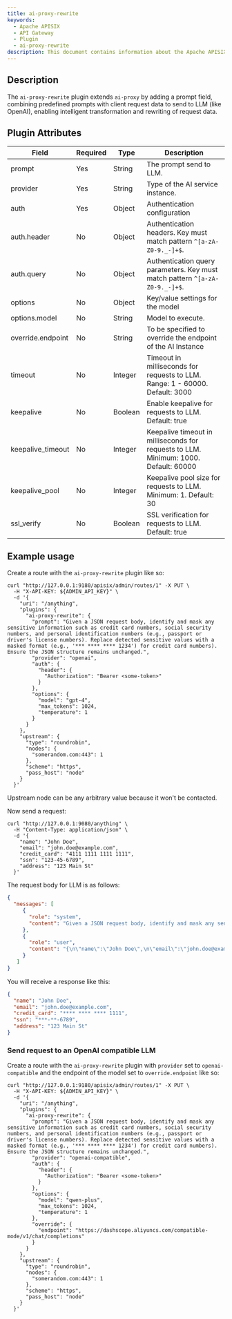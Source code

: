 ```yaml
---
title: ai-proxy-rewrite
keywords:
  - Apache APISIX
  - API Gateway
  - Plugin
  - ai-proxy-rewrite
description: This document contains information about the Apache APISIX ai-proxy-rewrite Plugin.
---
```


<!--
#
# Licensed to the Apache Software Foundation (ASF) under one or more
# contributor license agreements.  See the NOTICE file distributed with
# this work for additional information regarding copyright ownership.
# The ASF licenses this file to You under the Apache License, Version 2.0
# (the "License"); you may not use this file except in compliance with
# the License.  You may obtain a copy of the License at
#
#     http://www.apache.org/licenses/LICENSE-2.0
#
# Unless required by applicable law or agreed to in writing, software
# distributed under the License is distributed on an "AS IS" BASIS,
# WITHOUT WARRANTIES OR CONDITIONS OF ANY KIND, either express or implied.
# See the License for the specific language governing permissions and
# limitations under the License.
#
-->

## Description

The `ai-proxy-rewrite` plugin extends `ai-proxy` by adding a prompt field, combining predefined prompts with client request data to send to LLM (like OpenAI), enabling intelligent transformation and rewriting of request data.


## Plugin Attributes

| **Field**                 | **Required** | **Type** | **Description**                                                                      |
| ------------------------- | ------------ | -------- | ------------------------------------------------------------------------------------ |
| prompt                    | Yes          | String   | The prompt send to LLM.                                                              |
| provider                  | Yes          | String   | Type of the AI service instance.                                                     |
| auth                      | Yes          | Object   | Authentication configuration                                                         |
| auth.header               | No           | Object   | Authentication headers. Key must match pattern `^[a-zA-Z0-9._-]+$`.                  |
| auth.query                | No           | Object   | Authentication query parameters. Key must match pattern `^[a-zA-Z0-9._-]+$`.         |
| options                   | No           | Object   | Key/value settings for the model                                                     |
| options.model             | No           | String   | Model to execute.                                                                    |
| override.endpoint         | No           | String   | To be specified to override the endpoint of the AI Instance                          |
| timeout                   | No           | Integer  | Timeout in milliseconds for requests to LLM. Range: 1 - 60000. Default: 3000         |
| keepalive                 | No           | Boolean  | Enable keepalive for requests to LLM. Default: true                                  |
| keepalive_timeout         | No           | Integer  | Keepalive timeout in milliseconds for requests to LLM. Minimum: 1000. Default: 60000 |
| keepalive_pool            | No           | Integer  | Keepalive pool size for requests to LLM. Minimum: 1. Default: 30                     |
| ssl_verify                | No           | Boolean  | SSL verification for requests to LLM. Default: true                                  |


## Example usage

Create a route with the `ai-proxy-rewrite` plugin like so:

```shell
curl "http://127.0.0.1:9180/apisix/admin/routes/1" -X PUT \
  -H "X-API-KEY: ${ADMIN_API_KEY}" \
  -d '{
    "uri": "/anything",
    "plugins": {
      "ai-proxy-rewrite": {
        "prompt": "Given a JSON request body, identify and mask any sensitive information such as credit card numbers, social security numbers, and personal identification numbers (e.g., passport or driver's license numbers). Replace detected sensitive values with a masked format (e.g., '*** **** **** 1234') for credit card numbers). Ensure the JSON structure remains unchanged.",
        "provider": "openai",
        "auth": {
          "header": {
            "Authorization": "Bearer <some-token>"
          }
        },
        "options": {
          "model": "gpt-4",
          "max_tokens": 1024,
          "temperature": 1
        }
      }
    },
    "upstream": {
      "type": "roundrobin",
      "nodes": {
        "somerandom.com:443": 1
      },
      "scheme": "https",
      "pass_host": "node"
    }
  }'
```
Upstream node can be any arbitrary value because it won't be contacted.

Now send a request:

```shell
curl "http://127.0.0.1:9080/anything" \
  -H "Content-Type: application/json" \
  -d '{
    "name": "John Doe",
    "email": "john.doe@example.com",
    "credit_card": "4111 1111 1111 1111",
    "ssn": "123-45-6789",
    "address": "123 Main St"
  }'
```

The request body for LLM is as follows:
```json
{
  "messages": [
     {
       "role": "system",
       "content": "Given a JSON request body, identify and mask any sensitive information such as credit card numbers, social security numbers, and personal identification numbers (e.g., passport or driver's license numbers). Replace detected sensitive values with a masked format (e.g., '*** **** **** 1234') for credit card numbers). Ensure the JSON structure remains unchanged."
     },
     {
       "role": "user",
       "content": "{\n\"name\":\"John Doe\",\n\"email\":\"john.doe@example.com\",\n\"credit_card\":\"4111 1111 1111 1111\",\n\"ssn\":\"123-45-6789\",\n\"address\":\"123 Main St\"\n}"
     }
   ]
}

```
You will receive a response like this:

```json
{
  "name": "John Doe",
  "email": "john.doe@example.com",
  "credit_card": "**** **** **** 1111",
  "ssn": "***-**-6789",
  "address": "123 Main St"
}
```

### Send request to an OpenAI compatible LLM

Create a route with the `ai-proxy-rewrite` plugin with `provider` set to `openai-compatible` and the endpoint of the model set to `override.endpoint` like so:

```shell
curl "http://127.0.0.1:9180/apisix/admin/routes/1" -X PUT \
  -H "X-API-KEY: ${ADMIN_API_KEY}" \
  -d '{
    "uri": "/anything",
    "plugins": {
      "ai-proxy-rewrite": {
        "prompt": "Given a JSON request body, identify and mask any sensitive information such as credit card numbers, social security numbers, and personal identification numbers (e.g., passport or driver's license numbers). Replace detected sensitive values with a masked format (e.g., '*** **** **** 1234') for credit card numbers). Ensure the JSON structure remains unchanged.",
        "provider": "openai-compatible",
        "auth": {
          "header": {
            "Authorization": "Bearer <some-token>"
          }
        },
        "options": {
          "model": "qwen-plus",
          "max_tokens": 1024,
          "temperature": 1
        },
        "override": {
          "endpoint": "https://dashscope.aliyuncs.com/compatible-mode/v1/chat/completions"
        }
      }
    },
    "upstream": {
      "type": "roundrobin",
      "nodes": {
        "somerandom.com:443": 1
      },
      "scheme": "https",
      "pass_host": "node"
    }
  }'
```
